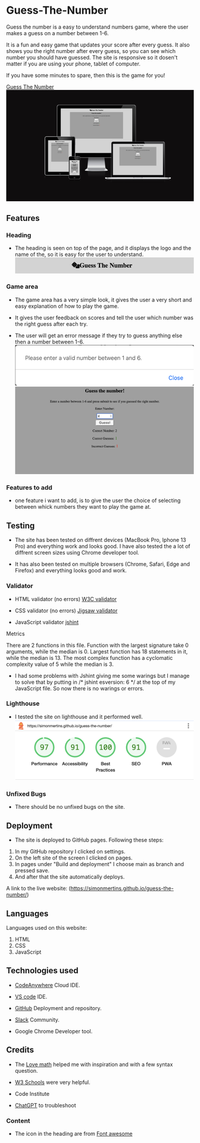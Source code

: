 # Guess-The-Number
Guess the number is a easy to understand numbers game, where the user makes a guess on a number between 1-6.

It is a fun and easy game that updates your score after every guess. It also shows you the right number after every guess, so you can see which number you should have guessed.
The site is responsive so it dosen't matter if you are using your phone, tablet of computer.

If you have some minutes to spare, then this is the game for you!

[Guess The Number](https://simonmertins.github.io/guess-the-number/)
![Screenshot of the site on diffrent screen sizes.](/assets/images/ui.dev.png)

## Features

### Heading
* The heading is seen on top of the page, and it displays the logo and the name of the, so it is easy for the user to understand.
![picture of the heading](/assets/images/heading-number.png)

### Game area
* The game area has a very simple look, it gives the user a very short and easy explanation of how to play the game.

* It gives the user feedback on scores and tell the user which number was the right guess after each try.

* The user will get an error message if they try to guess anything else then a number between 1-6.
![picture of error message](/assets/images/error.png)
![picture of game area](/assets/images/game-area.png)

### Features to add
* one feature i want to add, is to give the user the choice of selecting between whick numbers they want to play the game at.

## Testing
* The site has been tested on diffrent devices (MacBook Pro, Iphone 13 Pro) and everything work and looks good. I have also tested the a lot of diffrent screen sizes using Chrome developer tool.

* It has also been tested on multiple browsers (Chrome, Safari, Edge and Firefox) and everything looks good and work.

### Validator

* HTML validator (no errors) [W3C validator](https://validator.w3.org/nu/?showsource=yes&doc=https%3A%2F%2Fsimonmertins.github.io%2Fguess-the-number%2F)

* CSS validator (no errors) [Jigsaw validator](https://jigsaw.w3.org/css-validator/validator?uri=https%3A%2F%2Fsimonmertins.github.io%2Fguess-the-number%2F&profile=css3svg&usermedium=all&warning=1&vextwarning=&lang=en)

* JavaScript validator [jshint](https://jshint.com)

Metrics

There are 2 functions in this file.
Function with the largest signature take 0 arguments, while the median is 0.
Largest function has 18 statements in it, while the median is 13.
The most complex function has a cyclomatic complexity value of 5 while the median is 3.

* I had some problems with Jshint giving me some warings but I manage to solve that by putting in /* jshint esversion: 6 */ at the top of my JavaScript file.
So now there is no warings or errors.

### Lighthouse
* I tested the site on lighthouse and it performed well.
![picture of lighthouse score](/assets/images/lighthouse-number.png)

### Unfixed Bugs
* There should be no unfixed bugs on the site.

## Deployment
* The site is deployed to GitHub pages. Following these steps:
1. In my GitHub repository I clicked on settings.
1. On the left site of the screen I clicked on pages.
1. In pages under "Build and deployment" I choose main as branch and pressed save.
1. And after that the site automatically deploys.

A link to the live website: (https://simonmertins.github.io/guess-the-number/)

## Languages
Languages used on this website:
1. HTML
1. CSS
1. JavaScript

## Technologies used
* [CodeAnywhere](https://codeanywhere.com) Cloud IDE.

* [VS code](https://code.visualstudio.com) IDE.

* [GitHub](https://github.com) Deployment and repository.

* [Slack](https://slack.com/intl/en-gb/) Community.

* Google Chrome Developer tool.

## Credits
* The [Love math](https://github.com/SimonMertins/love-maths/tree/main) helped me with inspiration and with a few syntax question.

* [W3 Schools](https://www.w3schools.com) were very helpful.

* Code Institute

* [ChatGPT](https://chat.openai.com) to troubleshoot

### Content
* The icon in the heading are from [Font awesome](https://fontawesome.com)







